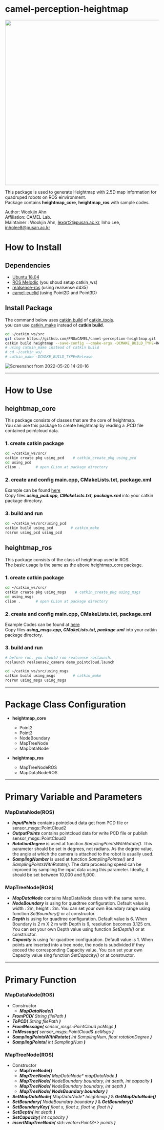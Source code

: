 # camel-perception-heightmap

<img src="https://user-images.githubusercontent.com/79748805/174438497-d5cd0893-ef05-4744-bf71-15f54b4b3f44.png" width="783" height="540"/>


This package is used to generate Heightmap with 2.5D map information for quadruped robots on ROS einvironment.  
Package contains **heightmap_core**, **heightmap_ros** with sample codes.

Author: Wookjin Ahn  
Affiliation: CAMEL Lab.   
Maintainer : Wookjin Ahn, lexqrt2@pusan.ac.kr, Inho Lee, inholee8@pusan.ac.kr

# How to Install

## Dependencies
- [Ubuntu 18.04](https://releases.ubuntu.com/18.04/)
- [ROS Melodic](http://wiki.ros.org/melodic/Installation/Ubuntu)  (you shoud setup catkin_ws)
- [realsense-ros](https://github.com/IntelRealSense/realsense-ros)  (using realsense d435)
- [camel-euclid](https://github.com/PNUxCAMEL/camel-euclid)  (using Point2D and Point3D)  


## Install Package
The command below uses [catkin build](https://catkin-tools.readthedocs.io/en/latest/verbs/catkin_build.html) of [catkin_tools](https://catkin-tools.readthedocs.io/en/latest/installing.html).  
you can use [catkin_make](http://wiki.ros.org/catkin/commands/catkin_make) instead of **catkin build**.
```bash
cd ~/catkin_ws/src
git clone https://github.com/PNUxCAMEL/camel-perception-heightmap.git
catkin build heightmap --save-config --cmake-args -DCMAKE_BUILD_TYPE=Release
# using catkin_make instead of catkin build
# cd ~/catkin_ws/
# catkin_make -DCMAKE_BUILD_TYPE=Release
```
![Screenshot from 2022-05-20 14-20-16](https://user-images.githubusercontent.com/79748805/169456018-b8f3a6c8-8c67-408b-aa08-836b05467e82.png)

---
# How to Use

## heightmap_core
This package consists of classes that are the core of heightmap.  
You can use this package to create heightmap by reading a .PCD file contained pointcloud data.  

### 1. create catkin package
```bash
cd ~/catkin_ws/src/
catkin create pkg using_pcd    # catkin_create_pkg using_pcd
cd using_pcd
clion .       # open CLion at package directory
```

### 2. create and config main.cpp, CMakeLists.txt, package.xml  
Example can be found [here](https://github.com/PNUxCAMEL/camel-perception-heightmap/tree/main/heightmap_core/example)   
Copy files _**using_pcd.cpp, CMakeLists.txt, package.xml**_ into your catkin package directory.

### 3. build and run
```bash
cd ~/catkin_ws/src/using_pcd
catkin build using_pcd        # catkin_make
rosrun using_pcd using_pcd
```



## heightmap_ros
This package consists of the class of heightmap used in ROS.  
The basic usage is the same as the above heightmap_core package.  

### 1. create catkin package
```bash
cd ~/catkin_ws/src/
catkin create pkg using_msgs    # catkin_create_pkg using_msgs
cd using_msgs
clion .       # open CLion at package directory
```

### 2. create and config main.cpp, CMakeLists.txt, package.xml
Example Codes can be found at [here](https://github.com/PNUxCAMEL/camel-perception-heightmap/tree/main/heightmap_ros/example)  
Copy files _**using_msgs.cpp, CMakeLists.txt, package.xml**_ into your catkin package directory.  

### 3. build and run
```bash
# before run, you should run realsense roslaunch.
roslaunch realsense2_camera demo_pointcloud.launch

cd ~/catkin_ws/src/using_msgs
catkin build using_msgs        # catkin_make
rosrun using_msgs using_msgs
```

---
# Package Class Configuration
  
- **heightmap_core**
  + Point2
  + Point3
  + NodeBoundary
  + MapTreeNode
  + MapDataNode


- **heightmap_ros**
  + MapTreeNodeROS
  + MapDataNodeROS

---
# Primary Variable and Parameters
### MapDataNode(ROS)
- _**InputPoints**_ contains pointcloud data get from PCD file or sensor_msgs::PointCloud2
- _**OutputPoints**_ contains pointcloud data for write PCD file or publish sensor_msgs::PointCloud2
- _**RotationDegree**_ is used at function _SamplingPointsWithRotate()_. This parameter should be set in degrees, not radians.
  As the degree value, the angle at which the camera is attached to the robot is usually used.
- _**SamplingNumber**_  is used at function _SamplingPointse()_ and _SamplingPointsWithRotate()_.
The data processing speed can be improved by sampling the input data using this parameter. Ideally, it should be set between 10,000 and 5,000.

### MapTreeNode(ROS)
- _**MapDataNode**_ contains MapDataNode class with the same name. 
- _**NodeBoundary**_ is using for quadtree configuration. Default value is width : 2m, height : 2m. 
You can set your own Boundary range using function _SetBoundary()_ or at constructor.
- _**Depth**_ is using for quadtree configuration. Default value is 6. When Boundary is 2 m X 2 m with Depth is 6, resolution becomes 3.125 cm.
You can set your own Depth value using function _SetDepth()_ or at constructor.
- _**Capacity**_ is using for quadtree configuration. Default value is 1. When points are inserted into a tree node, the node is subdivided if they exceed the corresponding Capacity value.
You can set your own Capacity value sing function _SetCapacity()_ or at constructor.


---
# Primary Function
### MapDataNode(ROS)
- Constructor
  + _**MapDataNode()**_
- _**FromPCD(**_ _String filePath_ _**)**_ 
- _**ToPCD(**_ _String filePath_ _**)**_ 
- _**FromMessage(**_ _sensor_msgs::PointCloud pcMsgs_ _**)**_
- _**ToMessage(**_ _sensor_msgs::PointCloud& pcMsgs_ _**)**_
- _**SamplingPointsWithRotate(**_ _int SamplingNum, float rotationDegree_ _**)**_
- _**SamplingPoints(**_ _int SamplingNum_ _**)**_




### MapTreeNode(ROS)
- Constructor
  + **MapTreeNode()**
  + _**MapTreeNode(**_ _MapDataNode* mapDataNode_ _**)**_
  + _**MapTreeNode(**_ _NodeBoundary boundary, int depth, int capacity_ _**)**_
  + _**MapTreeNode(**_ _NodeBoundary boundary, int depth_ _**)**_
  + _**MapTreeNode(**_ _**NodeBoundary boundary**_ _**)**_
- _**SetMapDataNode(**_ _MapDataNode* heightmap_ _**)**_ & _**GetMapDataNode()**_
- _**SetBoundary(**_ _NodeBoundary boundary_ _**)**_  & _**GetBoundary()**_
- _**SetBoundaryKey(**_ _float x, float z, float w, float h_ _**)**_
- _**SetDepth(**_ _int depth_ _**)**_
- _**SetCapacity(**_ _int capacity_ _**)**_
- _**insertMapTreeNode(**_ _std::vector<Point3*> points_ _**)**_
